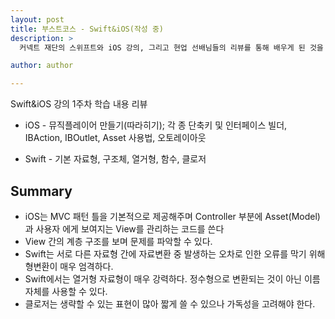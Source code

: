```yaml
---
layout: post
title: 부스트코스 - Swift&iOS(작성 중)
description: >
  커넥트 재단의 스위프트와 iOS 강의, 그리고 현업 선배님들의 리뷰를 통해 배우게 된 것을 정리하기 위한 포스팅 입니다.

author: author

---
```


Swift&iOS 강의 1주차 학습 내용 리뷰

* iOS - 뮤직플레이어 만들기(따라히기); 각 종 단축키 및 인터페이스 빌더, IBAction, IBOutlet, Asset 사용법, 오토레이아웃

* Swift - 기본 자료형, 구조체, 열거형, 함수, 클로저

## Summary

* iOS는 MVC 패턴 틀을 기본적으로 제공해주며 Controller 부분에 Asset(Model)과 사용자 에게 보여지는 View를 관리하는 코드를 쓴다
* View 간의 계층 구조를 보며 문제를 파악할 수 있다.
* Swift는 서로 다른 자료형 간에 자료변환 중 발생하는 오차로 인한 오류를 막기 위해 형변환이 매우 엄격하다.
* Swift에서는 열거형 자료형이 매우 강력하다. 정수형으로 변환되는 것이 아닌 이름 자체를 사용할 수 있다.
* 클로저는 생략할 수 있는 표현이 많아 짧게 쓸 수 있으나 가독성을 고려해야 한다.
